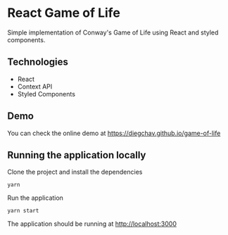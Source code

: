 # React Game of Life

Simple implementation of Conway's Game of Life using React and styled components.

## Technologies

- React
- Context API
- Styled Components

## Demo

You can check the online demo at <https://diegchav.github.io/game-of-life>

## Running the application locally

Clone the project and install the dependencies

```
yarn
```

Run the application

```
yarn start
```

The application should be running at <http://localhost:3000>
